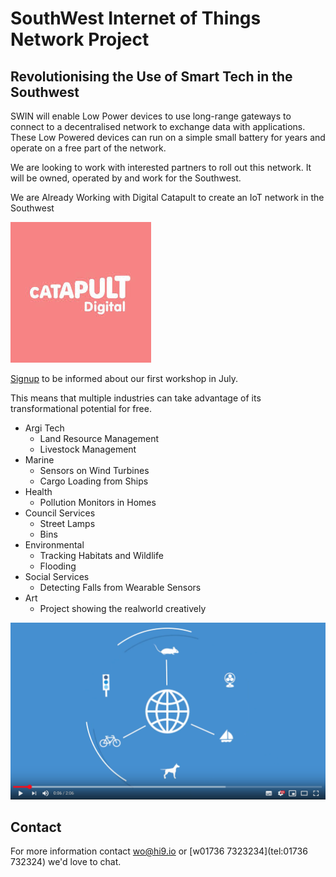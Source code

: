 # SouthWest Internet of Things Network Project

## Revolutionising the Use of Smart Tech in the Southwest

SWIN will enable Low Power devices to use long-range gateways to connect to a decentralised network to exchange data with applications. These Low Powered devices can run on a simple small battery for years and operate on a free part of the network.

We are looking to work with interested partners to roll out this network. It will be owned, operated by and work for the Southwest.

We are Already Working with Digital Catapult to create an IoT network in the Southwest

[![Digital Catapult](/images/Digital-Catapult.jpeg)](https://www.digicatapult.org.uk/ "Digital Catapult")

[Signup](http://eepurl.com/guHcQb) to be informed about our first workshop in July.

This means that multiple industries can take advantage of its transformational potential for free.

- Argi Tech
  - Land Resource Management 
  - Livestock Management
- Marine
  - Sensors on Wind Turbines
  - Cargo Loading from Ships
- Health
  - Pollution Monitors in Homes
- Council Services
  - Street Lamps
  - Bins
- Environmental
  - Tracking Habitats and Wildlife
  - Flooding
- Social Services
  - Detecting Falls from Wearable Sensors
- Art
  - Project showing the realworld creatively

[![Explainer Video](/images/video-shot.png)](https://www.youtube.com/watch?v=Q2So47rLOqgE "Things Network")

## Contact

For more information contact [wo@hi9.io](mailto:wo@hi9.io) or [w01736 7323234](tel:01736 732324) we'd love to chat.
